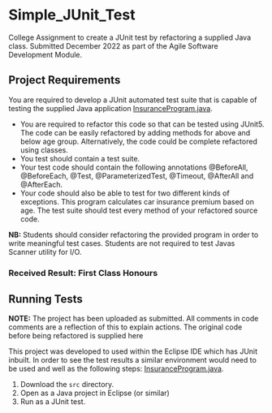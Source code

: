 # Simple_JUnit_Test
College Assignment to create a JUnit test by refactoring a supplied Java class. Submitted December 2022 as part of the Agile Software Development Module.

## Project Requirements

You are required to develop a JUnit automated test suite that is capable of testing the supplied Java application [InsuranceProgram.java](https://github.com/RichDaly/Simple_JUnit_Test/blob/main/InsuranceProgram.java).
- You are required to refactor this code so that can be tested using JUnit5. The code can
be easily refactored by adding methods for above and below age group. Alternatively, the
code could be complete refactored using classes.
- You test should contain a test suite.
- Your test code should contain the following annotations @BeforeAll, @BeforeEach, @Test,
@ParameterizedTest, @Timeout, @AfterAll and @AfterEach.
- Your code should also be able to test for two different kinds of exceptions.
This program calculates car insurance premium based on age. The test suite should test every
method of your refactored source code.

**NB:** Students should consider refactoring the provided program in order to write meaningful
test cases. Students are not required to test Javas Scanner utility for I/O.

### Received Result: First Class Honours

## Running Tests

**NOTE:** The project has been uploaded as submitted. All comments in code comments are a reflection of this to explain actions. The original code before being refactored is supplied here 

This project was developed to used within the Eclipse IDE which has JUnit inbuilt. In order to see the test results a similar environment would need to be used and well as the following steps: [InsuranceProgram.java](https://github.com/RichDaly/Simple_JUnit_Test/blob/main/InsuranceProgram.java).
1. Download the `src` directory.
2. Open as a Java project in Eclipse (or similar)
3. Run as a JUnit test.
